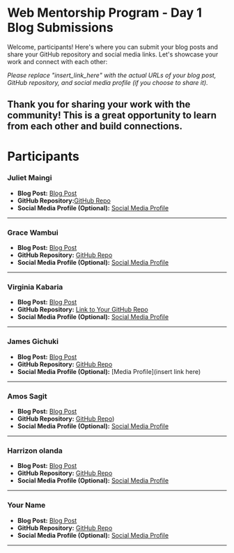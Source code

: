 # Web Mentorship Program - Day 1 Blog Submissions

Welcome, participants! Here's where you can submit your blog posts and share your GitHub repository and social media links. Let's showcase your work and connect with each other:

*Please replace "insert_link_here" with the actual URLs of your blog post, GitHub repository, and social media profile (if you choose to share it).*

Thank you for sharing your work with the community! This is a great opportunity to learn from each other and build connections.
---
# Participants
### Juliet Maingi

- **Blog Post:** [Blog Post](https://github.com/CodeDroid999/SES-Web-Developer-Mentorship/pull/1/commits/216a758a4bfdc28df2cd6456ec71ca0314b88ef2)
- **GitHub Repository:**[GitHub Repo](https://github.com/Juliet569/Introduction-to-Web-Design-and-Github)
- **Social Media Profile (Optional):** [Social Media Profile](insert_link_here)

---

### Grace Wambui

- **Blog Post:** [Blog Post](https://github.com/WaiyegoGrace/SES-Web-Developer-Mentorship)
- **GitHub Repository:** [GitHub Repo](https://github.com/WaiyegoGrace/Learning-web-design-)
- **Social Media Profile (Optional):** [Social Media Profile](https://www.linkedin.com/in/grace-wambui-a4326a264?trk=contact-info)

---
### Virginia Kabaria

- **Blog Post:** [Blog Post](https://github.com/Kabaria33/SES-Web-mentorship/blob/dafd9226ba4d7d0f27c2784e1f5d99ca6205f0dc/0x01_Introduction-to-the-internet/README.md)
- **GitHub Repository:** [Link to Your GitHub Repo](https://github.com/Kabaria33/SES-Web-mentorship.git)
- **Social Media Profile (Optional):** [Social Media Profile](insert_link_here)


---

### James Gichuki

- **Blog Post:** [Blog Post](https://github.com/gichuki221/SES-Web-Mentorship/blob/main/README.md)
- **GitHub Repository:** [GitHub Repo](https://github.com/gichuki221/SES-Web-Developer-Mentorship)
- **Social Media Profile (Optional):** [Media Profile](insert link here)

---

### Amos Sagit

- **Blog Post:** [Blog Post](https://github.com/amos-kipngetich-korir)
- **GitHub Repository:** [GitHub Repo](https://github.com/amos-kipngetich-korir/SES-Web-Developer-Mentorship))
- **Social Media Profile (Optional):** [Social Media Profile](https://www.linkedin.com/in/amos-sagit-9369441b3/?lipi=urn%3Ali%3Apage%3Ad_flagship3_feed%3B1jsYdEQCTbWN3X%2BBZFZB%2BA%3D%3D)

---

### Harrizon olanda

- **Blog Post:** [Blog Post](https://github.com/HarrizonOlanda/ses-web-mentorship/blob/main/0x01_Introduction-to-the-internet/README.md)
- **GitHub Repository:** [GitHub Repo](https://github.com/HarrizonOlanda/ses-web-mentorship/tree/main)
- **Social Media Profile (Optional):** [Social Media Profile](insert_link_here)

---

### Your Name

- **Blog Post:** [Blog Post](insert_link_here)
- **GitHub Repository:** [GitHub Repo](insert_link_here)
- **Social Media Profile (Optional):** [Social Media Profile](insert_link_here)

---

